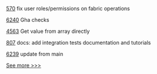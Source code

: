 
[570](https://github.com/hyperledger-labs/fabric-operations-console/pull/570) fix user roles/permissions on fabric operations

[6240](https://github.com/hyperledger/besu/pull/6240) Gha checks

[4563](https://github.com/hyperledger/fabric/pull/4563) Get value from array directly

[807](https://github.com/hyperledger-labs/open-enterprise-agent/pull/807) docs: add integration tests documentation and tutorials

[6239](https://github.com/hyperledger/besu/pull/6239) update from main


[See more >>>](https://start-here.hyperledger.org/pull-requests)

